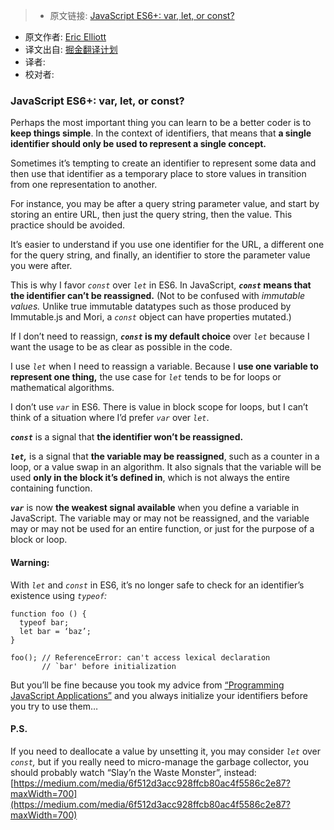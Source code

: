 > * 原文链接: [JavaScript ES6+: var, let, or const?](https://medium.com/javascript-scene/javascript-es6-var-let-or-const-ba58b8dcde75#.twa6gzmfp)
* 原文作者: [Eric Elliott](https://medium.com/@_ericelliott)
* 译文出自: [掘金翻译计划](https://github.com/xitu/gold-miner)
* 译者: 
* 校对者:


### JavaScript ES6+: var, let, or const?

Perhaps the most important thing you can learn to be a better coder is to **keep things simple**. In the context of identifiers, that means that **a single identifier should only be used to represent a single concept.**

Sometimes it’s tempting to create an identifier to represent some data and then use that identifier as a temporary place to store values in transition from one representation to another.

For instance, you may be after a query string parameter value, and start by storing an entire URL, then just the query string, then the value. This practice should be avoided.

It’s easier to understand if you use one identifier for the URL, a different one for the query string, and finally, an identifier to store the parameter value you were after.

This is why I favor _`const`_ over _`let`_ in ES6\. In JavaScript, **_`const`_ means that the identifier can’t be reassigned.** (Not to be confused with _immutable values._ Unlike true immutable datatypes such as those produced by Immutable.js and Mori, a _`const`_ object can have properties mutated.)

If I don’t need to reassign, **_`const`_ is my default choice** over _`let`_ because I want the usage to be as clear as possible in the code.

I use _`let`_ when I need to reassign a variable. Because I **use one variable to represent one thing,** the use case for _`let`_ tends to be for loops or mathematical algorithms.

I don’t use _`var`_ in ES6\. There is value in block scope for loops, but I can’t think of a situation where I’d prefer _`var`_ over _`let`_.

**_`const`_** is a signal that **the identifier won’t be reassigned.**

**_`let`,_** is a signal that **the variable may be reassigned**, such as a counter in a loop, or a value swap in an algorithm. It also signals that the variable will be used **only in the block it’s defined in**, which is not always the entire containing function.

**_`var`_** is now **the weakest signal available** when you define a variable in JavaScript.</span> The variable may or may not be reassigned, and the variable may or may not be used for an entire function, or just for the purpose of a block or loop.

#### Warning:

With _`let`_ and _`const`_ in ES6, it’s no longer safe to check for an identifier’s existence using _`typeof`:_

```
function foo () {
  typeof bar;
  let bar = ‘baz’;
}

foo(); // ReferenceError: can't access lexical declaration
       // `bar' before initialization
```

But you’ll be fine because you took my advice from [“Programming JavaScript Applications”](http://pjabook.com) and you always initialize your identifiers before you try to use them…

#### P.S.

If you need to deallocate a value by unsetting it, you may consider _`let`_ over _`const`,_ but if you really need to micro-manage the garbage collector, you should probably watch “Slay’n the Waste Monster”, instead: [https://medium.com/media/6f512d3acc928ffcb80ac4f5586c2e87?maxWidth=700](https://medium.com/media/6f512d3acc928ffcb80ac4f5586c2e87?maxWidth=700)
